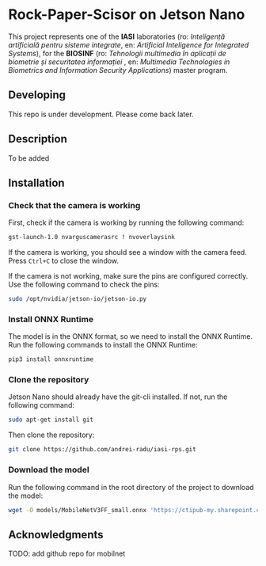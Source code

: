 # Rock-Paper-Scisor on Jetson Nano

This project represents one of the **IASI** laboratories (ro: _Inteligență artificială pentru sisteme integrate_, en: _Artificial Inteligence for Integrated Systems_), for the **BIOSINF** (ro: _Tehnologii multimedia în aplicații de biometrie și securitatea informației_ , en: _Multimedia Technologies in Biometrics and Information Security Applications_) master program.

## Developing
This repo is under development. Please come back later.


## Description
To be added


## Installation

### Check that the camera is working

First, check if the camera is working by running the following command:
```bash
gst-launch-1.0 nvarguscamerasrc ! nvoverlaysink
```

If the camera is working, you should see a window with the camera feed. Press `Ctrl+C` to close the window.

If the camera is not working, make sure the pins are configured correctly. Use the following command to check the pins:
```bash
sudo /opt/nvidia/jetson-io/jetson-io.py
```

### Install ONNX Runtime
The model is in the ONNX format, so we need to install the ONNX Runtime. Run the following commands to install the ONNX Runtime:
```bash
pip3 install onnxruntime
```


### Clone the repository
Jetson Nano should already have the git-cli installed. If not, run the following command:
```bash
sudo apt-get install git
```

Then clone the repository:
```bash
git clone https://github.com/andrei-radu/iasi-rps.git
```


### Download the model
Run the following command in the root directory of the project to download the model:
```bash
wget -O models/MobileNetV3FF_small.onnx 'https://ctipub-my.sharepoint.com/:u:/g/personal/andrei_radu_danila_stud_etti_upb_ro/EcVw-er6EQxGnJHCbpn9whcBA-zFJEfCabobcuHprMTlAg?e=rzeGU1&download=1'
```



## Acknowledgments
TODO: add github repo for mobilnet

